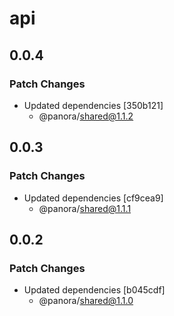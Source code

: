 # api

## 0.0.4

### Patch Changes

- Updated dependencies [350b121]
  - @panora/shared@1.1.2

## 0.0.3

### Patch Changes

- Updated dependencies [cf9cea9]
  - @panora/shared@1.1.1

## 0.0.2

### Patch Changes

- Updated dependencies [b045cdf]
  - @panora/shared@1.1.0
